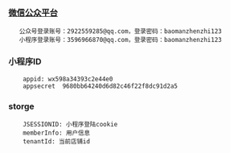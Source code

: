 
### [微信公众平台](https://mp.weixin.qq.com/)
       公众号登录账号：2922559285@qq.com，登录密码：baomanzhenzhi123
       小程序登录账号：3596966870@qq.com，登录密码：baomanzhenzhi123

### 小程序ID
        appid: wx598a34393c2e44e0
        appsecret  9680bb64240d6d82c46f22f8dc91d2a5

### storge
        JSESSIONID: 小程序登陆cookie
        memberInfo: 用户信息
        tenantId: 当前店铺id

